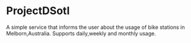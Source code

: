 # ProjectDSotI

A simple service that informs the user about the usage of bike stations in Melborn,Australia.
Supports daily,weekly and monthly usage. 
